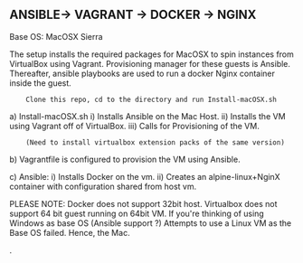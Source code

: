 ANSIBLE-> VAGRANT -> DOCKER -> NGINX
-------------------------------------

Base OS: MacOSX Sierra

The setup installs the required packages for MacOSX to spin instances from VirtualBox using Vagrant.
Provisioning manager for these guests is Ansible.
Thereafter, ansible playbooks are used to run a docker Nginx container inside the guest.


        Clone this repo, cd to the directory and run Install-macOSX.sh


a)   Install-macOSX.sh
        i) Installs Ansible on the Mac Host.
        ii) Installs the VM using Vagrant off of VirtualBox.
        iii) Calls for Provisioning of the VM.

        (Need to install virtualbox extension packs of the same version)



b)   Vagrantfile is configured to provision the VM using Ansible.

c)   Ansible:
        i) Installs Docker on the vm.
        ii) Creates an alpine-linux+NginX container with configuration shared from host vm.


PLEASE NOTE: Docker does not support 32bit host.
             Virtualbox does not support 64 bit guest running on 64bit VM.
             If you're thinking of using Windows as base OS (Ansible support ?)
             Attempts to use a Linux VM as the Base OS failed. Hence, the Mac.
 

.

